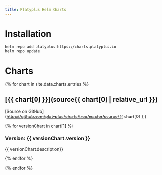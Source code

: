 ```yaml
---
title: Platyplus Helm Charts
---
```


# Installation

```sh
helm repo add platyplus https://charts.platyplus.io
helm repo update
```

# Charts

{% for chart in site.data.charts.entries %}

## [{{ chart[0] }}](source{{ chart[0] | relative_url }})

[Source on GitHub](https://github.com/platyplus/charts/tree/master/source/{{ chart[0] }})

{% for versionChart in chart[1] %}

### Version: {{ versionChart.version }}

{{ versionChart.description}}

{% endfor %}

{% endfor %}
